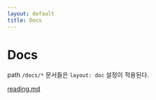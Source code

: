 ```yaml
---
layout: default
title: Docs
---
```

<h1>Docs</h1>

path `/docs/*` 문서들은 ```layout: doc``` 설정이 적용된다.

[reading.md](reading.md)

